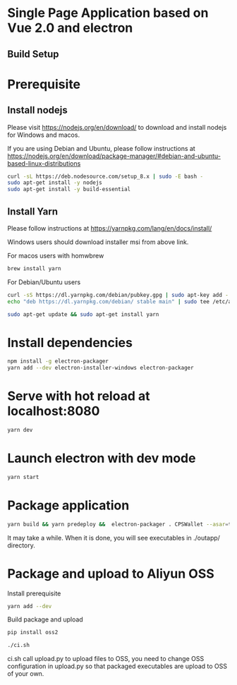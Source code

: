 # Single Page Application based on Vue 2.0 and electron

## Build Setup

# Prerequisite

## Install nodejs

Please visit https://nodejs.org/en/download/ to download and install nodejs for Windows and macos.

If you are using Debian and Ubuntu, please follow instructions at https://nodejs.org/en/download/package-manager/#debian-and-ubuntu-based-linux-distributions

```bash
curl -sL https://deb.nodesource.com/setup_8.x | sudo -E bash -
sudo apt-get install -y nodejs
sudo apt-get install -y build-essential
```

## Install Yarn

Please follow instructions at https://yarnpkg.com/lang/en/docs/install/

Windows users should download installer msi from above link.

For macos users with homwbrew
```bash
brew install yarn
```

For Debian/Ubuntu users
```bash
curl -sS https://dl.yarnpkg.com/debian/pubkey.gpg | sudo apt-key add -
echo "deb https://dl.yarnpkg.com/debian/ stable main" | sudo tee /etc/apt/sources.list.d/yarn.list

sudo apt-get update && sudo apt-get install yarn
```

# Install dependencies
``` bash
npm install -g electron-packager
yarn add --dev electron-installer-windows electron-packager
```
# Serve with hot reload at localhost:8080
``` bash
yarn dev
```
# Launch electron with dev mode
``` bash
yarn start
```
# Package application
``` bash
yarn build && yarn predeploy &&  electron-packager . CPSWallet --asar=true  --platform=win32,darwin,linux --arch=x64  --overwrite --out=./outapp/ --no-prune  --icon CPSWALLETLOGO

```

It may take a while. When it is done, you will see executables in ./outapp/ directory.

# Package and upload to Aliyun OSS

Install prerequisite
```bash
yarn add --dev 
```

Build package and upload

```bash
pip install oss2
```

```bash
./ci.sh
```

ci.sh call upload.py to upload files to OSS, you need to change OSS configuration in upload.py so that packaged executables are upload to OSS of your own.
